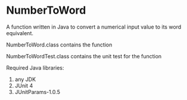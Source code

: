 # NumberToWord
A function written in Java to convert a numerical input value to its word equivalent.

NumberToWord.class contains the function

NumberToWordTest.class contains the unit test for the function

Required Java libraries:
1. any JDK
2. JUnit 4
3. JUnitParams-1.0.5

